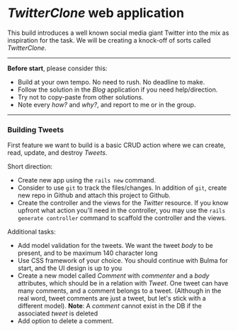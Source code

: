# *TwitterClone* web application

This build introduces a well known social media giant Twitter into the mix as inspiration for the task. We will be creating a knock-off of sorts called *TwitterClone*.

---

**Before start**, please consider this:
 - Build at your own tempo. No need to rush. No deadline to make.
 - Follow the solution in the *Blog* application if you need help/direction.
 - Try not to copy-paste from other solutions.
 - Note every *how?* and *why?*, and report to me or in the group.

---

### Building Tweets

First feature we want to build is a basic CRUD action where we can create, read, update, and destroy *Tweets*.

Short direction:
 - Create new app using the `rails new` command.
 - Consider to use `git` to track the files/changes. In addition of `git`, create new repo in Github and attach this project to Github.
 - Create the controller and the views for the *Twitter* resource. If you know upfront what action you'll need in the controller, you may use the `rails generate controller` command to scaffold the controller and the views.

Additional tasks:
 - Add model validation for the tweets. We want the tweet *body* to be present, and to be maximum 140 character long
 - Use CSS framework of your choice. You should continue with Bulma for start, and the UI design is up to you
 - Create a new model called *Comment* with *commenter* and a *body* attributes, which should be in a relation with *Tweet*. One tweet can have many comments, and a comment belongs to a tweet. (Although in the real word, tweet comments are just a tweet, but let's stick with a different model). **Note**: A *comment* cannot exist in the DB if the associated *tweet* is deleted
 - Add option to delete a comment.
